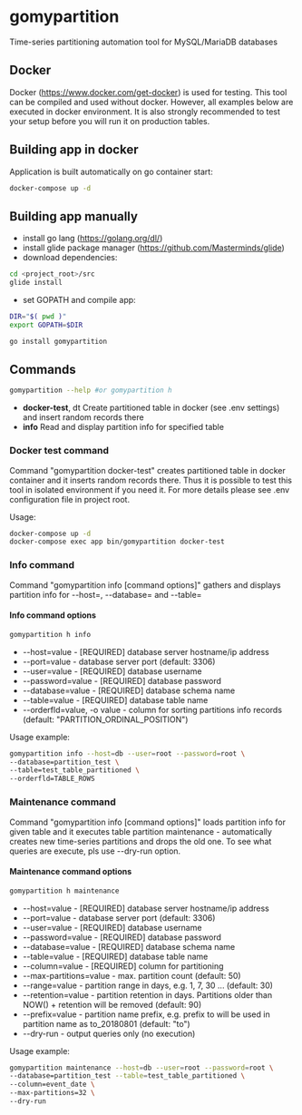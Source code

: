 # gomypartition
Time-series partitioning automation tool for MySQL/MariaDB databases

## Docker
Docker (https://www.docker.com/get-docker) is used for testing. 
This tool can be compiled and used without docker. However, all examples below are executed in docker environment.
It is also strongly recommended to test your setup before you will run it on production tables.

## Building app in docker
Application is built automatically on go container start:
```bash
docker-compose up -d
```

## Building app manually
* install go lang (https://golang.org/dl/)
* install glide package manager (https://github.com/Masterminds/glide)
* download dependencies:
```bash
cd <project_root>/src
glide install
```
* set GOPATH and compile app:
```bash
DIR="$( pwd )"
export GOPATH=$DIR

go install gomypartition
```

## Commands
```bash
gomypartition --help #or gomypartition h
```
* **docker-test**, dt  Create partitioned table in docker (see .env settings) and insert random records there
* **info**             Read and display partition info for specified table
   
### Docker test command
Command "gomypartition docker-test" creates partitioned table in docker container and it inserts random records there.
Thus it is possible to test this tool in isolated environment if you need it. For more details please see .env configuration file 
in project root.

Usage:
```bash
docker-compose up -d
docker-compose exec app bin/gomypartition docker-test
```

### Info command
Command "gomypartition info [command options]" gathers and displays partition info for --host=<host>, --database=<database>
and --table=<table>

#### Info command options
```bash
gomypartition h info
```
 * --host=value                 - [REQUIRED] database server hostname/ip address
 * --port=value                 - database server port (default: 3306)
 * --user=value                 - [REQUIRED] database username
 * --password=value             - [REQUIRED] database password
 * --database=value             - [REQUIRED] database schema name
 * --table=value                - [REQUIRED] database table name
 * --orderfld=value, -o value   - column for sorting partitions info records (default: "PARTITION_ORDINAL_POSITION")

Usage example:
```bash
gomypartition info --host=db --user=root --password=root \
--database=partition_test \
--table=test_table_partitioned \
--orderfld=TABLE_ROWS
```  

### Maintenance command
Command "gomypartition info [command options]" loads partition info for given table 
and it executes table partition maintenance - automatically creates new time-series partitions 
and drops the old one. To see what queries are execute, pls use --dry-run option.

#### Maintenance command options
```bash
gomypartition h maintenance
``` 
 * --host=value                 - [REQUIRED] database server hostname/ip address
 * --port=value                 - database server port (default: 3306)
 * --user=value                 - [REQUIRED] database username
 * --password=value             - [REQUIRED] database password
 * --database=value             - [REQUIRED] database schema name
 * --table=value                - [REQUIRED] database table name
 * --column=value               - [REQUIRED] column for partitioning
 * --max-partitions=value       - max. partition count (default: 50)
 * --range=value                - partition range in days, e.g. 1, 7, 30 ... (default: 30)
 * --retention=value            - partition retention in days. Partitions older than NOW() + retention will be removed (default: 90)
 * --prefix=value               - partition name prefix, e.g. prefix to will be used in partition name as to_20180801 (default: "to")
 * --dry-run                    - output queries only (no execution)

Usage example:
```bash
gomypartition maintenance --host=db --user=root --password=root \
--database=partition_test --table=test_table_partitioned \
--column=event_date \
--max-partitions=32 \
--dry-run
```  
